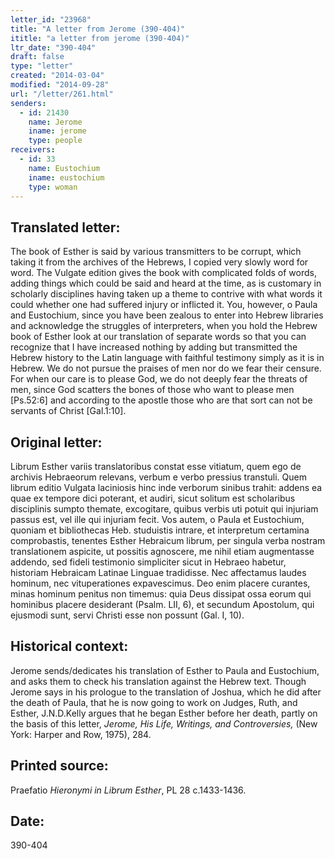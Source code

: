 ```yaml
---
letter_id: "23968"
title: "A letter from Jerome (390-404)"
ititle: "a letter from jerome (390-404)"
ltr_date: "390-404"
draft: false
type: "letter"
created: "2014-03-04"
modified: "2014-09-28"
url: "/letter/261.html"
senders:
  - id: 21430
    name: Jerome
    iname: jerome
    type: people
receivers:
  - id: 33
    name: Eustochium
    iname: eustochium
    type: woman
---
```

<h2> Translated letter:</h2>The book of Esther is said by various transmitters to be corrupt, which taking it from the archives of the Hebrews, I copied very slowly word for word.  The Vulgate edition gives the book with complicated folds of words, adding things which could be said and heard at the time, as is customary in scholarly disciplines having taken up a theme to contrive with what words it could whether one had suffered injury or inflicted it.  You, however, o Paula and Eustochium, since you have been zealous to enter into Hebrew libraries and acknowledge the struggles of interpreters, when you hold the Hebrew book of Esther look at our translation of separate words so that you can recognize that I have increased nothing by adding but transmitted the Hebrew history to the Latin language with faithful testimony simply as it is in Hebrew.  We do not pursue the praises of men nor do we fear their censure.  For when our care is to please God, we do not deeply fear the threats of men, since God scatters the bones of those who want to please men [Ps.52:6] and according to the apostle those who are that sort can not be servants of Christ [Gal.1:10].
<h2 class="mt-4"> Original letter:</h2>Librum Esther variis translatoribus constat esse vitiatum, quem ego de archivis Hebraeorum relevans, verbum e verbo pressius transtuli. Quem librum editio Vulgata laciniosis hinc inde verborum sinibus trahit: addens ea quae ex tempore dici poterant, et audiri, sicut solitum est scholaribus disciplinis sumpto themate, excogitare, quibus verbis uti potuit qui injuriam passus est, vel ille qui injuriam fecit. Vos autem, o Paula et Eustochium, quoniam et bibliothecas Heb. studuistis intrare, et interpretum certamina comprobastis, tenentes Esther Hebraicum librum, per singula verba nostram translationem aspicite, ut possitis agnoscere, me nihil etiam augmentasse addendo, sed fideli testimonio simpliciter sicut in Hebraeo habetur, historiam Hebraicam Latinae Linguae tradidisse. Nec affectamus laudes hominum, nec vituperationes expavescimus. Deo enim placere curantes, minas hominum penitus non timemus: quia Deus dissipat ossa eorum qui hominibus placere desiderant (Psalm. LII, 6), et secundum Apostolum, qui ejusmodi sunt, servi Christi esse non possunt (Gal. I, 10).
<h2 class="mt-4"> Historical context:</h2><p>Jerome sends/dedicates his translation of Esther to Paula and Eustochium, and asks them to check his translation against the Hebrew text. Though Jerome says in his prologue to the translation of Joshua, which he did after the death of Paula, that he is now going to work on Judges, Ruth, and Esther, J.N.D.Kelly argues that he began Esther before her death, partly on the basis of this letter, <em>Jerome, His Life, Writings, and Controversies,</em> (New York: Harper and Row, 1975), 284.</p><h2 class="mt-4"> Printed source:</h2><p>Praefatio <em>Hieronymi in Librum Esther</em>, PL 28 c.1433-1436.</p><h2 class="mt-4"> Date:</h2>390-404